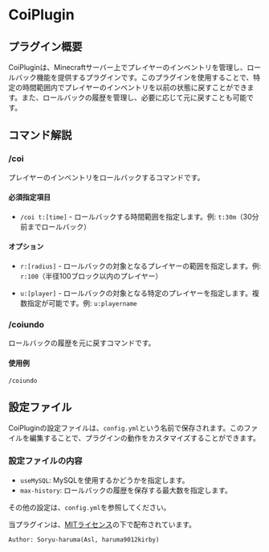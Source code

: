 # CoiPlugin
## プラグイン概要

CoiPluginは、Minecraftサーバー上でプレイヤーのインベントリを管理し、ロールバック機能を提供するプラグインです。このプラグインを使用することで、特定の時間範囲内でプレイヤーのインベントリを以前の状態に戻すことができます。また、ロールバックの履歴を管理し、必要に応じて元に戻すことも可能です。

## コマンド解説

### /coi

プレイヤーのインベントリをロールバックするコマンドです。

#### 必須指定項目

- `/coi t:[time]` - ロールバックする時間範囲を指定します。例: `t:30m`（30分前までロールバック）

#### オプション

- `r:[radius]` - ロールバックの対象となるプレイヤーの範囲を指定します。例: `r:100`（半径100ブロック以内のプレイヤー）

- `u:[player]` - ロールバックの対象となる特定のプレイヤーを指定します。複数指定が可能です。例: `u:playername`


### /coiundo

ロールバックの履歴を元に戻すコマンドです。

#### 使用例

```
/coiundo
```

## 設定ファイル

CoiPluginの設定ファイルは、`config.yml`という名前で保存されます。このファイルを編集することで、プラグインの動作をカスタマイズすることができます。

### 設定ファイルの内容
- `useMySQL`: MySQLを使用するかどうかを指定します。
- `max-history`: ロールバックの履歴を保存する最大数を指定します。

その他の設定は、`config.yml`を参照してください。

当プラグインは、[MITライセンス](LICENSE)の下で配布されています。


`Author: Soryu-haruma(Asl, haruma9012kirby)`





